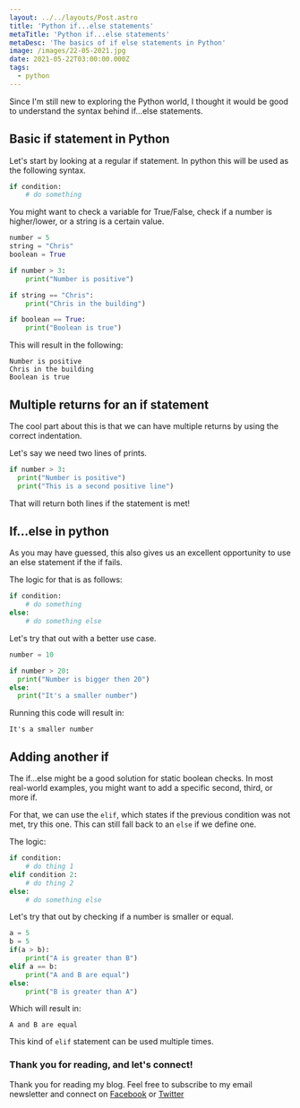 ```yaml
---
layout: ../../layouts/Post.astro
title: 'Python if...else statements'
metaTitle: 'Python if...else statements'
metaDesc: 'The basics of if else statements in Python'
image: /images/22-05-2021.jpg
date: 2021-05-22T03:00:00.000Z
tags:
  - python
---
```


Since I'm still new to exploring the Python world, I thought it would be good to understand the syntax behind if...else statements.

## Basic if statement in Python

Let's start by looking at a regular if statement.
In python this will be used as the following syntax.

```python
if condition:
	# do something
```

You might want to check a variable for True/False, check if a number is higher/lower, or a string is a certain value.

```python
number = 5
string = "Chris"
boolean = True

if number > 3:
	print("Number is positive")

if string == "Chris":
	print("Chris in the building")

if boolean == True:
	print("Boolean is true")
```

This will result in the following:

```text
Number is positive
Chris in the building
Boolean is true
```

## Multiple returns for an if statement

The cool part about this is that we can have multiple returns by using the correct indentation.

Let's say we need two lines of prints.

```python
if number > 3:
  print("Number is positive")
  print("This is a second positive line")
```

That will return both lines if the statement is met!

## If...else in python

As you may have guessed, this also gives us an excellent opportunity to use an else statement if the if fails.

The logic for that is as follows:

```python
if condition:
	# do something
else:
	# do something else
```

Let's try that out with a better use case.

```python
number = 10

if number > 20:
  print("Number is bigger then 20")
else:
  print("It's a smaller number")
```

Running this code will result in:

```text
It's a smaller number
```

## Adding another if

The if...else might be a good solution for static boolean checks. In most real-world examples, you might want to add a specific second, third, or more if.

For that, we can use the `elif`, which states if the previous condition was not met, try this one.
This can still fall back to an `else` if we define one.

The logic:

```python
if condition:
	# do thing 1
elif condition 2:
	# do thing 2
else:
	# do something else
```

Let's try that out by checking if a number is smaller or equal.

```python
a = 5
b = 5
if(a > b):
	print("A is greater than B")
elif a == b:
	print("A and B are equal")
else:
	print("B is greater than A")
```

Which will result in:

```text
A and B are equal
```

This kind of `elif` statement can be used multiple times.

### Thank you for reading, and let's connect!

Thank you for reading my blog. Feel free to subscribe to my email newsletter and connect on [Facebook](https://www.facebook.com/DailyDevTipsBlog) or [Twitter](https://twitter.com/DailyDevTips1)
